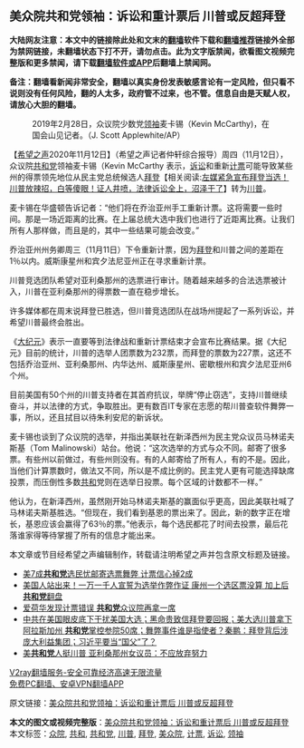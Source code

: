  <h2>美众院共和党领袖：诉讼和重计票后 川普或反超拜登</h2> <p class="notice"><b>大陆网友注意：本文中的链接除此处和文末的<a href="https://github.com/bannedbook/fanqiang" >翻墙</a>软件下载和<a href="https://github.com/killgcd/justmysocks/blob/master/README.md">翻墙推荐</a>链接外全部为禁网链接，未翻墙状态下打不开，请勿点击。此为文字版禁闻，欲看图文视频完整版和更多禁闻，请下载<a href="https://github.com/bannedbook/fanqiang">翻墙软件或APP</a>后翻墙上禁闻网。</p><p>备注：翻墙看新闻非常安全，翻墙以真实身份发表敏感言论有一定风险，但只看不说则没有任何风险，翻的人太多，政府管不过来，也不管。信息自由是天赋人权，请放心大胆的翻墙。</b></p>  <div class="entry"> <figure><figcaption>2019年2月28日，众议院少数党<a href="https://www.bannedbook.org/bnews/tag/%E9%A2%86%E8%A2%96/" class="st_tag internal_tag" rel="tag" title="标签 领袖 下的日志">领袖</a>麦卡锡（Kevin McCarthy)，在国会山见记者。（J. Scott Applewhite/AP）</figcaption></figure> <p>【<span class='wp_keywordlink_affiliate'><a href="https://www.soundofhope.org" title="希望之声" target="_blank">希望之声</a></span>2020年11月12日】（希望之声记者仲轩综合报导）周四（11月12日），众议院<a href="https://www.bannedbook.org/bnews/tag/%e5%85%b1%e5%92%8c%e5%85%9a/" class="st_tag internal_tag" rel="tag" title="标签 共和党 下的日志">共和党</a>领袖麦卡锡（Kevin McCarthy 表示，<a href="https://www.bannedbook.org/bnews/tag/%E8%AF%89%E8%AE%BC/" class="st_tag internal_tag" rel="tag" title="标签 诉讼 下的日志">诉讼</a>和重新<a href="https://www.bannedbook.org/bnews/tag/%E8%AE%A1%E7%A5%A8/" class="st_tag internal_tag" rel="tag" title="标签 计票 下的日志">计票</a>可能导致某些州的得票领先地位从民主党总统候选人<span class='wp_keywordlink'><a href="https://www.bannedbook.org/bnews/comments/20201018/1415809.html" title="“硬盘门”再爆：拿中共华信10％股的“大人物”正是拜登" target="_blank">拜登</a></span>【相关阅读:<a href='https://www.bannedbook.org/bnews/bannedvideo/20201108/1427782.html' target='_blank'>左媒紧急宣布拜登当选！川普放辣招，白等傻眼！证人井喷，法律诉讼全上，沼泽干了</a>】转为<a href="https://www.bannedbook.org/bnews/tag/%e5%b7%9d%e6%99%ae/" class="st_tag internal_tag" rel="tag" title="标签 川普 下的日志">川普</a>。</p> <p>麦卡锡在华盛顿告诉记者：“他们将在乔治亚州手工重新计票。这将需要一些时间。那是一场近距离的比赛。在上届总统大选中我们也进行了近距离比赛。让我们所有人那样做，而且是的，其中一些结果可能会改变。”</p> <p>乔治亚州州务卿周三（11月11日）下令重新计票，因为<a href="https://www.bannedbook.org/bnews/tag/%e6%8b%9c%e7%99%bb/" class="st_tag internal_tag" rel="tag" title="标签 拜登 下的日志">拜登</a>和川普之间的差距在1％以内。威斯康星州和宾夕法尼亚州正在寻求重新计票。</p>  <p>川普竞选团队希望对亚利桑那州的选票进行审计。随着越来越多的合法选票被计入，川普在亚利桑那州的得票数一直在稳步增长。</p> <p>许多媒体都在周末说拜登已胜选，但川普竞选团队在战场州提起了一系列诉讼，并希望川普最终会胜出。</p> <p>《<span class='wp_keywordlink_affiliate'><a href="http://www.epochtimes.com/" title="大纪元" target="_blank">大纪元</a></span>》表示一直要等到法律战和重新计票结束才会宣布比赛结果。据《大纪元》目前的统计，川普的选举人团票数为232票，而拜登的票数为227票，这还不包括乔治亚州、亚利桑那州、内华达州、威斯康星州、密歇根州和宾夕法尼亚州6个州。</p>  <p>目前美国有50个州的川普支持者在其首府抗议，举牌“停止窃选”，支持川普继续奋斗，并以法律的方式，争取胜出。更有数百IT专家在志愿的帮川普查软件舞弊一事，所以，还且拭目以待朱利安尼的新诉状。</p> <p>麦卡锡也谈到了众议院的选举，并指出美联社在新泽西州为民主党众议员马林诺夫斯基（Tom Malinowski）站台。他说：“这次选举的方式与众不同。邮寄了很多票。有些州以前做过，有些州则没有。有的人邮寄给了所有人，有的不是。因此，当他们计算票数时，做法又不同，所以是不成比例的。民主党人更有可能选择缺席投票，而压倒性多数<a href="https://www.bannedbook.org/bnews/tag/%E5%85%B1%E5%92%8C/" class="st_tag internal_tag" rel="tag" title="标签 共和 下的日志">共和</a>党则在选举日投票。每个区域的计数都不一样。”</p> <p>他认为，在新泽西州，虽然刚开始马林诺夫斯基的赢面似乎更高，因此美联社喊了马林诺夫斯基胜选。“但现在，我们看到基恩的票出来了。因此，新的数字正在增长，基恩应该会赢得了63％的票。”他表示，每个选民都花了时间去投票，最后花落谁家得等待掌握了所有的信息才能出来。</p>  <p>本文章或节目经希望之声编辑制作，转载请注明希望之声并包含原文标题及链接。</p> <ul class='op-related-articles' title='相关阅读'> <li><a href='https://www.bannedbook.org/bnews/cnnews/20201113/1430220.html' target='_blank'>美7成<b>共和党</b>选民忧邮寄选票舞弊 计票信心掉2成</a></li> <li><a href='https://www.bannedbook.org/bnews/cnnews/20201113/1430188.html' target='_blank'>美国人站出来！一万一千人宣誓为选举作弊作证 康州一个选区票没算 加上后<b>共和党</b>翻盘</a></li> <li><a href='https://www.bannedbook.org/bnews/cbnews/20201113/1430164.html' target='_blank'>爱荷华发现计票错误 <b>共和党</b>众议院再拿一席</a></li> <li><a href='https://www.bannedbook.org/bnews/bannedvideo/20201112/1430036.html' target='_blank'>中共在美国眼皮底下干扰美国大选；黑命贵致信拜登要回报；美大选川普拿下阿拉斯加州 <b>共和党</b>掌控参院50席；舞弊事件谁是指使者？秦鹏：拜登背后涉庞大利益集团；习近平要当“国父”了？</a></li> <li><a href='https://www.bannedbook.org/bnews/comments/20201112/1429918.html' target='_blank'>美<b>共和党</b>人挺川普 亚利桑那州女议员：不应放弃努力</a></li> </ul> <p class="texttj"> <a href="https://www.bannedbook.org/forum23/topic22702.html" target="_blank">V2ray翻墙服务-安全可靠经济高速无限流量</a><br/> <a href="https://github.com/bannedbook/fanqiang/wiki/%E7%A6%81%E9%97%BB%E7%BD%91%E5%AE%89%E5%8D%93%E7%BF%BB%E5%A2%99%E6%96%B0%E9%97%BBAPP" target="_blank">免费PC翻墙、安卓VPN翻墙APP</a></p><p>原文链接：<a class="src_link"  href="https://www.soundofhope.org/post/442177" target="_blank">美众院共和党领袖：诉讼和重计票后 川普或反超拜登</a></p><a name='sharetosocial'></a>       <div><b>本文的图文或视频完整版</b>：<a href='https://www.bannedbook.org/bnews/comments/20201113/1430237.html'>美众院共和党领袖：诉讼和重计票后 川普或反超拜登</a></div>  </div><!--END ENTRY--> <div class="postfooter"> <div>本文标签：<a href="https://www.bannedbook.org/bnews/tag/%E4%BC%97%E9%99%A2/" rel="tag">众院</a>, <a href="https://www.bannedbook.org/bnews/tag/%E5%85%B1%E5%92%8C/" rel="tag">共和</a>, <a href="https://www.bannedbook.org/bnews/tag/%e5%85%b1%e5%92%8c%e5%85%9a/" rel="tag">共和党</a>, <a href="https://www.bannedbook.org/bnews/tag/%e5%b7%9d%e6%99%ae/" rel="tag">川普</a>, <a href="https://www.bannedbook.org/bnews/tag/%e6%8b%9c%e7%99%bb/" rel="tag">拜登</a>, <a href="https://www.bannedbook.org/bnews/tag/%E7%BE%8E%E4%BC%97%E9%99%A2/" rel="tag">美众院</a>, <a href="https://www.bannedbook.org/bnews/tag/%E8%AE%A1%E7%A5%A8/" rel="tag">计票</a>, <a href="https://www.bannedbook.org/bnews/tag/%E8%AF%89%E8%AE%BC/" rel="tag">诉讼</a>, <a href="https://www.bannedbook.org/bnews/tag/%E9%A2%86%E8%A2%96/" rel="tag">领袖</a></div>  </div><!--END POSTFOOTER--> 